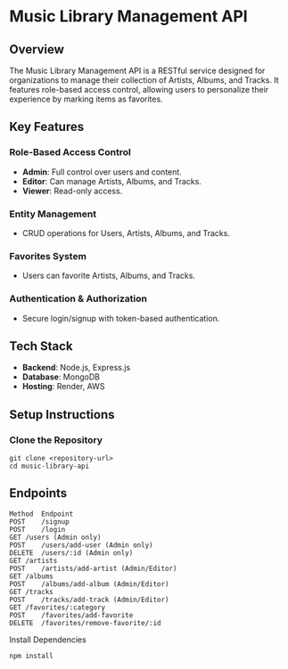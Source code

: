 # Music Library Management API

## Overview
The Music Library Management API is a RESTful service designed for organizations to manage their collection of Artists, Albums, and Tracks. It features role-based access control, allowing users to personalize their experience by marking items as favorites.

## Key Features

### Role-Based Access Control
- **Admin**: Full control over users and content.
- **Editor**: Can manage Artists, Albums, and Tracks.
- **Viewer**: Read-only access.

### Entity Management
- CRUD operations for Users, Artists, Albums, and Tracks.

### Favorites System
- Users can favorite Artists, Albums, and Tracks.

### Authentication & Authorization
- Secure login/signup with token-based authentication.

## Tech Stack
- **Backend**: Node.js, Express.js
- **Database**: MongoDB
- **Hosting**: Render, AWS

## Setup Instructions

### Clone the Repository
```
git clone <repository-url>
cd music-library-api
```

## Endpoints
```
Method	Endpoint
POST	/signup	
POST	/login
GET	/users (Admin only)
POST	/users/add-user	(Admin only)
DELETE	/users/:id (Admin only)
GET	/artists
POST	/artists/add-artist	(Admin/Editor)
GET	/albums
POST	/albums/add-album (Admin/Editor)
GET	/tracks	
POST	/tracks/add-track (Admin/Editor)
GET	/favorites/:category
POST	/favorites/add-favorite
DELETE	/favorites/remove-favorite/:id
```
Install Dependencies
```bash
npm install
